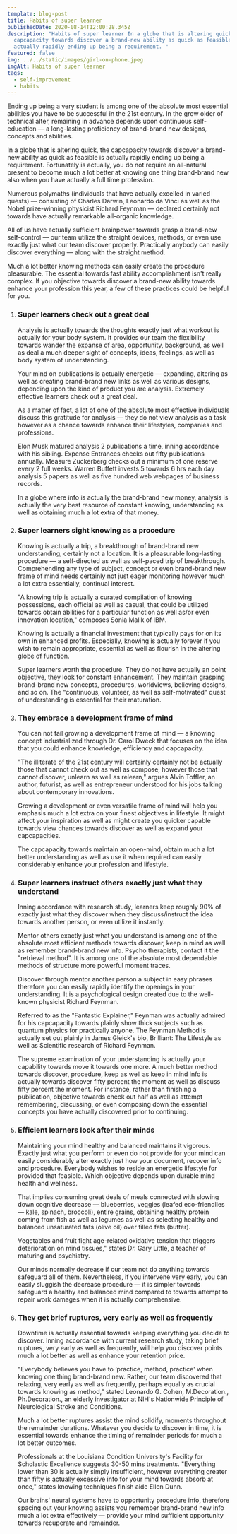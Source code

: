 ```yaml
---
template: blog-post
title: Habits of super learner
publishedDate: 2020-08-14T12:00:28.345Z
description: "Habits of super learner In a globe that is altering quick, the
  capcapacity towards discover a brand-new ability as quick as feasible is
  actually rapidly ending up being a requirement. "
featured: false
img: ../../static/images/girl-on-phone.jpeg
imgAlt: Habits of super learner
tags:
  - self-improvement
  - habits
---
```

Ending up being a very student is among one of the absolute most essential abilities you have to be successful in the 21st century. In the grow older of technical alter, remaining in advance depends upon continuous self-education — a long-lasting proficiency of brand-brand new designs, concepts and abilities.

In a globe that is altering quick, the capcapacity towards discover a brand-new ability as quick as feasible is actually rapidly ending up being a requirement. Fortunately is actually, you do not require an all-natural present to become much a lot better at knowing one thing brand-brand new also when you have actually a full time profession.

Numerous polymaths (individuals that have actually excelled in varied quests) — consisting of Charles Darwin, Leonardo da Vinci as well as the Nobel prize-winning physicist Richard Feynman — declared certainly not towards have actually remarkable all-organic knowledge.

All of us have actually sufficient brainpower towards grasp a brand-new self-control — our team utilize the straight devices, methods, or even use exactly just what our team discover properly. Practically anybody can easily discover everything — along with the straight method.

Much a lot better knowing methods can easily create the procedure pleasurable. The essential towards fast ability accomplishment isn't really complex. If you objective towards discover a brand-new ability towards enhance your profession this year, a few of these practices could be helpful for you.

1. ### Super learners check out a great deal

   Analysis is actually towards the thoughts exactly just what workout is actually for your body system. It provides our team the flexibility towards wander the expanse of area, opportunity, background, as well as deal a much deeper sight of concepts, ideas, feelings, as well as body system of understanding.

   Your mind on publications is actually energetic — expanding, altering as well as creating brand-brand new links as well as various designs, depending upon the kind of product you are analysis. Extremely effective learners check out a great deal.

   As a matter of fact, a lot of one of the absolute most effective individuals discuss this gratitude for analysis — they do not view analysis as a task however as a chance towards enhance their lifestyles, companies and professions.

   Elon Musk matured analysis 2 publications a time, inning accordance with his sibling. Expense Entrances checks out fifty publications annually. Measure Zuckerberg checks out a minimum of one reserve every 2 full weeks. Warren Buffett invests 5 towards 6 hrs each day analysis 5 papers as well as five hundred web webpages of business records.

   In a globe where info is actually the brand-brand new money, analysis is actually the very best resource of constant knowing, understanding as well as obtaining much a lot extra of that money.
2. ### Super learners sight knowing as a procedure

   Knowing is actually a trip, a breakthrough of brand-brand new understanding, certainly not a location.
   It is a pleasurable long-lasting procedure — a self-directed as well as self-paced trip of breakthrough. Comprehending any type of subject, concept or even brand-brand new frame of mind needs certainly not just eager monitoring however much a lot extra essentially, continual interest.

   "A knowing trip is actually a curated compilation of knowing possessions, each official as well as casual, that could be utilized towards obtain abilities for a particular function as well as/or even innovation location," composes Sonia Malik of IBM.

   Knowing is actually a financial investment that typically pays for on its own in enhanced profits. Especially, knowing is actually forever if you wish to remain appropriate, essential as well as flourish in the altering globe of function.

   Super learners worth the procedure. They do not have actually an point objective, they look for constant enhancement. They maintain grasping brand-brand new concepts, procedures, worldviews, believing designs, and so on. The "continuous, volunteer, as well as self-motivated" quest of understanding is essential for their maturation.
3. ### They embrace a development frame of mind

   You can not fail growing a development frame of mind — a knowing concept industrialized through Dr. Carol Dweck that focuses on the idea that you could enhance knowledge, efficiency and capcapacity.

   "The illiterate of the 21st century will certainly certainly not be actually those that cannot check out as well as compose, however those that cannot discover, unlearn as well as relearn," argues Alvin Toffler, an author, futurist, as well as entrepreneur understood for his jobs talking about contemporary innovations.

   Growing a development or even versatile frame of mind will help you emphasis much a lot extra on your finest objectives in lifestyle. It might affect your inspiration as well as might create you quicker capable towards view chances towards discover as well as expand your capcapacities.

   The capcapacity towards maintain an open-mind, obtain much a lot better understanding as well as use it when required can easily considerably enhance your profession and lifestyle.
4. ### Super learners instruct others exactly just what they understand

   Inning accordance with research study, learners keep roughly 90% of exactly just what they discover when they discuss/instruct the idea towards another person, or even utilize it instantly.

   Mentor others exactly just what you understand is among one of the absolute most efficient methods towards discover, keep in mind as well as remember brand-brand new info. Psycho therapists, contact it the "retrieval method". It is among one of the absolute most dependable methods of structure more powerful moment traces.

   Discover through mentor another person a subject in easy phrases therefore you can easily rapidly identify the openings in your understanding. It is a psychological design created due to the well-known physicist Richard Feynman.

   Referred to as the "Fantastic Explainer," Feynman was actually admired for his capcapacity towards plainly show thick subjects such as quantum physics for practically anyone. The Feynman Method is actually set out plainly in James Gleick's bio, Brilliant: The Lifestyle as well as Scientific research of Richard Feynman.

   The supreme examination of your understanding is actually your capability towards move it towards one more. A much better method towards discover, procedure, keep as well as keep in mind info is actually towards discover fifty percent the moment as well as discuss fifty percent the moment. For instance, rather than finishing a publication, objective towards check out half as well as attempt remembering, discussing, or even composing down the essential concepts you have actually discovered prior to continuing.
5. ### Efficient learners look after their minds

   Maintaining your mind healthy and balanced maintains it vigorous. Exactly just what you perform or even do not provide for your mind can easily considerably alter exactly just how your document, recover info and procedure. Everybody wishes to reside an energetic lifestyle for provided that feasible. Which objective depends upon durable mind health and wellness.

   That implies consuming great deals of meals connected with slowing down cognitive decrease — blueberries, veggies (leafed eco-friendlies — kale, spinach, broccoli), entire grains, obtaining healthy protein coming from fish as well as legumes as well as selecting healthy and balanced unsaturated fats (olive oil) over filled fats (butter).

   Vegetables and fruit fight age-related oxidative tension that triggers deterioration on mind tissues," states Dr. Gary Little, a teacher of maturing and psychiatry.

   Our minds normally decrease if our team not do anything towards safeguard all of them. Nevertheless, if you intervene very early, you can easily sluggish the decrease procedure — it is simpler towards safeguard a healthy and balanced mind compared to towards attempt to repair work damages when it is actually comprehensive.
6. ### They get brief ruptures, very early as well as frequently

   Downtime is actually essential towards keeping everything you decide to discover. Inning accordance with current research study, taking brief ruptures, very early as well as frequently, will help you discover points much a lot better as well as enhance your retention price.

   "Everybody believes you have to ‘practice, method, practice' when knowing one thing brand-brand new. Rather, our team discovered that relaxing, very early as well as frequently, perhaps equally as crucial towards knowing as method," stated Leonardo G. Cohen, M.Decoration., Ph.Decoration., an elderly investigator at NIH's Nationwide Principle of Neurological Stroke and Conditions.

   Much a lot better ruptures assist the mind solidify, moments throughout the remainder durations. Whatever you decide to discover in time, it is essential towards enhance the timing of remainder periods for much a lot better outcomes.

   Professionals at the Louisiana Condition University's Facility for Scholastic Excellence suggests 30-50 mins treatments. "Everything lower than 30 is actually simply insufficient, however everything greater than fifty is actually excessive info for your mind towards absorb at once," states knowing techniques finish aide Ellen Dunn.

   Our brains' neural systems have to opportunity procedure info, therefore spacing out your knowing assists you remember brand-brand new info much a lot extra effectively — provide your mind sufficient opportunity towards recuperate and remainder.